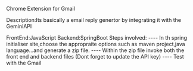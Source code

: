 Chrome Extension for Gmail

Description:Its basically a email reply genertor by integrating it with the GeminiAPI

FrontEnd:JavaScript
Backend:SpringBoot
Steps involved:
    ---- In th spring initialiser site,choose the appropraite options such as maven project,java language...and generate a zip file.
    ---- Within the zip file invoke both the front end and backend files (Dont forget to update the API key)
    ---- Test with the Gmail
    
